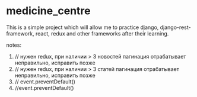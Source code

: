 # medicine_centre
This is a simple project which will allow me to practice django, django-rest-framework, react, redux and other frameworks after their learning.

notes:
1) // нужен redux, при наличии > 3 новостей пагинация отрабатывает неправильно, исправить позже
2) // нужен redux, при наличии > 3 статей пагинация отрабатывает неправильно, исправить позже 
3) // event.preventDefault()
4) //event.preventDefault()
